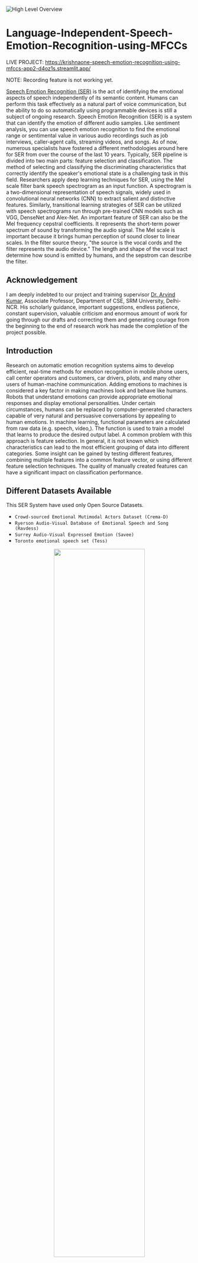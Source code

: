 ![High Level Overview](images/SERs.png)
# Language-Independent-Speech-Emotion-Recognition-using-MFCCs

LIVE PROJECT: https://krishnaone-speech-emotion-recognition-using-mfccs-app2-d4oz1s.streamlit.app/

NOTE: Recording feature is not working yet.

[Speech Emotion Recognition (SER)](https://krishnaone-speech-emotion-recognition-using-mfccs-app2-d4oz1s.streamlit.app/) is the act of identifying the emotional aspects of speech independently of its semantic content. Humans can perform this task effectively as a natural part of voice communication, but the ability to do so automatically using programmable devices is still a subject of ongoing research. Speech Emotion Recognition (SER) is a system that can identify the emotion of different audio samples. Like sentiment analysis, you can use speech emotion recognition to find the emotional range or sentimental value in various audio recordings such as job interviews, caller-agent calls, streaming videos, and songs. As of now, numerous specialists have fostered a different methodologies around here for SER from over the course of the last 10 years. Typically, SER pipeline is divided into two main parts: feature selection and classification. The method of selecting and classifying the discriminating characteristics that correctly identify the speaker's emotional state is a challenging task in this field. Researchers apply deep learning techniques for SER, using the Mel scale filter bank speech spectrogram as an input function. A spectrogram is a two-dimensional representation of speech signals, widely used in convolutional neural networks (CNN) to extract salient and distinctive features. Similarly, transitional learning strategies of SER can be utilized with speech spectrograms run through pre-trained CNN models such as VGG, DenseNet and Alex-Net. An important feature of SER can also be the Mel frequency cepstral coefficients. It represents the short-term power spectrum of sound by transforming the audio signal. The Mel scale is important because it brings human perception of sound closer to linear scales. In the filter source theory, "the source is the vocal cords and the filter represents the audio device." The length and shape of the vocal tract determine how sound is emitted by humans, and the sepstrom can describe the filter.

## Acknowledgement

I am deeply indebted to our project and training supervisor [Dr. Arvind Kumar](https://www.linkedin.com/in/dr-arvind-kumar-05a14136/), Associate Professor, Department of CSE, SRM University, Delhi-NCR. His scholarly guidance, important suggestions, endless patience, constant supervision, valuable criticism and enormous amount of work for going through our drafts and correcting them and generating courage from the beginning to the end of research work has made the completion of the project possible.

## Introduction

Research on automatic emotion recognition systems aims to develop efficient, real-time methods for emotion recognition in mobile phone users, call center operators and customers, car drivers, pilots, and many other users of human-machine communication. Adding emotions to machines is considered a key factor in making machines look and behave like humans. Robots that understand emotions can provide appropriate emotional responses and display emotional personalities. Under certain circumstances, humans can be replaced by computer-generated characters capable of very natural and persuasive conversations by appealing to human emotions. In machine learning, functional parameters are calculated from raw data (e.g. speech, video,). The function is used to train a model that learns to produce the desired output label. A common problem with this approach is feature selection. In general, it is not known which characteristics can lead to the most efficient grouping of data into different categories. Some insight can be gained by testing different features, combining multiple features into a common feature vector, or using different feature selection techniques. The quality of manually created features can have a significant impact on classification performance.

## Different Datasets Available

This SER System have used only Open Source Datasets. 
- `Crowd-sourced Emotional Mutimodal Actors Dataset (Crema-D)`
- `Ryerson Audio-Visual Database of Emotional Speech and Song (Ravdess)`
- `Surrey Audio-Visual Expressed Emotion (Savee)` 
- `Toronto emotional speech set (Tess)`

<p align="center">
    <img width="70%" src="images/Dataset.png">
</p>

Some Additional Datasets used for performing EDA are:
1) https://github.com/soerenab/AudioMNIST
2) https://groups.csail.mit.edu/sls/downloads/flickraudio/downloads/flickr_audio.tar.gz 
3) https://keithito.com/LJ-Speech-Dataset/
4) https://github.com/microsoft/MS-SNSD
5) https://www.kaggle.com/datasets/rtatman/speech-accent-archive/versions/1

## Exploratory Data Analysis of Datasets

Discovery data analysis is the critical process of conducting preliminary investigations of data to discover patterns, detect anomalies, test hypotheses, and validate assumptions using summary statistics and graphical representations.
EDA is all about making sense of raw data.

<p align="center">
    <img width="70%" src="images/EDA.png">
</p>

## Result of Combining Datasets

<p align="center">
    <img width="75%" src="images/Combineddatasets.png">
</p>


## Convolutional Neural Network(CNN)

The construction of a convolutional neural network is a multi-layered feed-forward neural network, made by assembling many unseen layers on top of each other in a particular order. It is the sequential design that give permission to CNN to learn hierarchical attributes. In CNN, some of them followed by grouping layers and hidden layers are typically convolutional layers followed by activation layers. The pre-processing needed in a ConvNet is kindred to that of the related pattern of neurons in the human brain and was motivated by the organization of the Visual Cortex.

<p align="center">
    <img width="50%" src="images/CNN.jpg">
</p>


## Baseline CNN model for MFCCs

MFCCS stands for mel- frequency cepstrum coefficients. 

<p align="center">
    <img src="images/Baseline.png">
</p>

## Formulae of Cepstrum
<p align="center">
    <img width="50%" src="images/F1.jpg">
</p>



Basically, it converts a sound wave into an absolute form and generates a logarithm, which you can use to determine a signal's frequency and magnitude, and also examine periodicities and general trends. Finally, we performed an inverse transform to get the general spectrum of the signal (Quefrency VS Magnitude).

Speech = Convolution of vocal tract frequency response and Glottal pulse.
We are mostly interested in the Vocal tract, which contains the main knowledge that helps us understand our data (formants), and therefore we're looking for a way to seperate the Vocal tract from the Speech wave without having the Glottal pulse as well. We do that by applying a logarithm on the amplitude (audio is perceived logarithmically and not linearly),mel-scaling, and then a transformation (Discrete cosine transform).

Our result - the waves coefficients (MFCCS)

## Workflow of MFCCs

<p align="center">
    <img width="50%" src="images/MFCCs.jpg">
</p>

## Our Approach to Speech Emotion Recognition


The speech emotion recognition pipeline was built the following way :


- `1) Voice recording`

- `2) Audio signal discretization`

- `3) Log-mel-spectrogram extraction`

- `4) Split spectrogram using a rolling window`

- `5) Make a prediction using our pre-trained model`

The first term we’re going to talk about is the Sound Wave. Sound could be defined as a mechanical disturbance that propagates through an elastic material medium, such as air. It propagates in longitudinal waves (hence the term ‘Sound Waves’) and consists of alternating compressions and rarefactions, or regions of high pressure and low pressure, moving at a certain speed. The way our bodies able to create Sound Waves originates in our Glottal Pulse, which manipulates the folds of our vocal cords when we’re speaking. That is obviously very helpful for generating sounds but wouldn’t be enough to actually make sense of them, let alone communicate with each other. To accomplish that, we have our Vocal Tract.

The Vocal Tract is a term that describes a system of different organs in our mouth and throat- Nasal cavity, the tip of the tongue, teeth, soft palate and more. The goal of this system is to serve as a filter to our Glottal Pulse in a way that makes sense of the different sounds we’re generating. To make things easier, we can say that our speech is a result of the different movements and manipulations we’re applying on our Glottal Pulse using our Vocal Tract.

We have categorized Audios on 7 parameters as shown below:
<p align="center">
    <img src="images/emotions.png">
</p>


## Comparision of Research Papers on Speech Emotion Recognition

<p align="center">
    <img src="images/R1.png">
</p>

<p align="center">
    <img src="images/R2.png">
</p>

<p align="center">
    <img src="images/R3.png">
</p>

<p align="center">
    <img src="images/R4.png">
</p>

<div dir="rtl">[IEEE September 4, 2019] R. A. Khalil et al.: SER Using Deep Learning Techniques: A Review</div>


